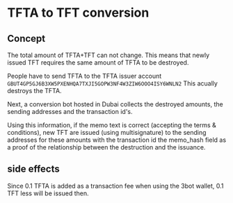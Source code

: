 # TFTA to TFT conversion

## Concept

The total amount of TFTA+TFT can not change. This means that newly issued TFT requires the same amount of TFTA to be destroyed.

People have to send  TFTA to the TFTA issuer account `GBUT4GP5GJ6B3XW5PXENHQA7TXJI5GOPW3NF4W3ZIW6OOO4ISY6WNLN2`
This acually destroys the TFTA.

Next, a conversion bot hosted in Dubai collects the destroyed amounts, the sending addresses and the transaction id's.

Using this information,  if the memo text is correct (accepting the terms & conditions), new TFT are issued (using multisignature) to the sending addresses for these amounts with the transaction id the memo_hash field as a proof of the relationship between the destruction and the issuance.

## side effects

Since 0.1 TFTA is added as a transaction fee when using the 3bot wallet, 0.1 TFT less will be issued then. 
